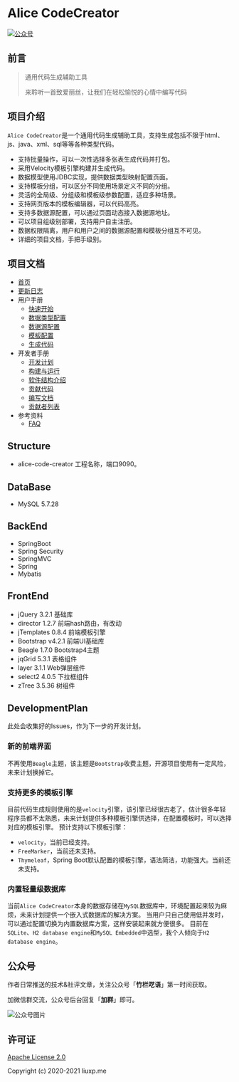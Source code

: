 # Alice CodeCreator

<p>
  <a href="#公众号"><img src="https://img.shields.io/badge/%E5%85%AC%E4%BC%97%E5%8F%B7-%E7%AB%B9%E6%A0%8F%E5%91%93%E8%AF%AD-green.svg" alt="公众号"></a>
</p>

## 前言

> 通用代码生成辅助工具
>
> 来聆听一首致爱丽丝，让我们在轻松愉悦的心情中编写代码

## 项目介绍

`Alice CodeCreator`是一个通用代码生成辅助工具，支持生成包括不限于html、js、java、xml、sql等等各种类型代码。

* 支持批量操作，可以一次性选择多张表生成代码并打包。
* 采用Velocity模板引擎构建并生成代码。
* 数据模型使用JDBC实现，提供数据类型映射配置页面。
* 支持模板分组，可以区分不同使用场景定义不同的分组。
* 灵活的全局级、分组级和模板级参数配置，适应多种场景。
* 支持网页版本的模板编辑器，可以代码高亮。
* 支持多数据源配置，可以通过页面动态接入数据源地址。
* 可以项目组级别部署，支持用户自主注册。
* 数据权限隔离，用户和用户之间的数据源配置和模板分组互不可见。
* 详细的项目文档，手把手级别。

## 项目文档

* [首页](https://creator.liuxp.me)
* [更新日志](https://creator.liuxp.me/released/)
* 用户手册
    - [快速开始](https://creator.liuxp.me/users/getting-started/)
    - [数据类型配置](https://creator.liuxp.me/users/data-type/)
    - [数据源配置](https://creator.liuxp.me/users/data-source/)
    - [模板配置](https://creator.liuxp.me/users/template/)
    - [生成代码](https://creator.liuxp.me/users/generator/)
* 开发者手册
    - [开发计划](https://creator.liuxp.me/developers/plan/)
    - [构建与运行](https://creator.liuxp.me/developers/building/)
    - [软件结构介绍](https://creator.liuxp.me/developers/framework/)
    - [贡献代码](https://creator.liuxp.me/developers/writing-code/)
    - [编写文档](https://creator.liuxp.me/developers/writing-documents/)
    - [贡献者列表](https://creator.liuxp.me/developers/contributors-of-documents/)
* 参考资料
    - [FAQ](https://creator.liuxp.me/references/FAQ/)
    
## Structure

- alice-code-creator 工程名称，端口9090。

## DataBase

- MySQL 5.7.28

## BackEnd
- SpringBoot 
- Spring Security
- SpringMVC
- Spring
- Mybatis

## FrontEnd

- jQuery 3.2.1 基础库
- director 1.2.7 前端hash路由，有改动
- jTemplates 0.8.4 前端模板引擎
- Bootstrap v4.2.1 前端UI基础库
- Beagle 1.7.0 Bootstrap4主题
- jqGrid 5.3.1 表格组件
- layer 3.1.1 Web弹层组件
- select2 4.0.5 下拉框组件
- zTree 3.5.36 树组件

## DevelopmentPlan

此处会收集好的Issues，作为下一步的开发计划。

### 新的前端界面
不再使用`Beagle`主题，该主题是`Bootstrap`收费主题，开源项目使用有一定风险，未来计划换掉它。

### 支持更多的模板引擎
目前代码生成规则使用的是`velocity`引擎，该引擎已经很古老了，估计很多年轻程序员都不太熟悉，未来计划提供多种模板引擎供选择，在配置模板时，可以选择对应的模板引擎。
预计支持以下模板引擎：

* `velocity`，当前已经支持。
* `FreeMarker`，当前还未支持。
* `Thymeleaf`，Spring Boot默认配置的模板引擎，语法简洁，功能强大。当前还未支持。

### 内置轻量级数据库
当前`Alice CodeCreator`本身的数据存储在`MySQL`数据库中，环境配置起来较为麻烦，未来计划提供一个嵌入式数据库的解决方案。
当用户只自己使用低并发时，可以通过配置切换为内置数据库方案，这样安装起来就方便很多。
目前在`SQLite`、`H2 database engine`和`MySQL Embedded`中选型，我个人倾向于`H2 database engine`。

## 公众号

作者日常推送的技术&社评文章，关注公众号「**竹栏呓语**」第一时间获取。

加微信群交流，公众号后台回复「**加群**」即可。

![公众号图片](https://creator.liuxp.me/img/wechat.png)

## 许可证

[Apache License 2.0](https://github.com/lxp135/alice-code-creator/blob/master/LICENSE)

Copyright (c) 2020-2021 liuxp.me